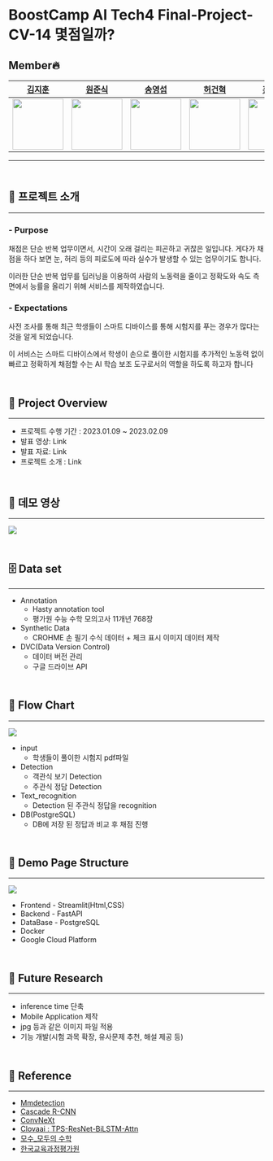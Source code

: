 # BoostCamp AI Tech4 Final-Project-CV-14 몇점일까? 
## Member🔥
| [김지훈](https://github.com/kzh3010) | [원준식](https://github.com/JSJSWON) | [송영섭](https://github.com/gih0109) | [허건혁](https://github.com/GeonHyeock) | [홍주영](https://github.com/archemist-hong) |
| :-: | :-: | :-: | :-: | :-: |
| <img src="https://avatars.githubusercontent.com/kzh3010" width="100"> | <img src="https://avatars.githubusercontent.com/JSJSWON" width="100"> | <img src="https://avatars.githubusercontent.com/gih0109" width="100"> | <img src="https://avatars.githubusercontent.com/GeonHyeock" width="100"> | <img src="https://avatars.githubusercontent.com/archemist-hong" width="100"> |
***


## <br/>💯 프로젝트 소개
***
### - Purpose
채점은 단순 반복 업무이면서, 시간이 오래 걸리는 피곤하고 귀찮은 일입니다. 게다가 채점을 하다 보면 눈, 허리 등의 피로도에 따라 실수가 발생할 수 있는 업무이기도 합니다. 

이러한 단순 반복 업무를 딥러닝을 이용하여 사람의 노동력을 줄이고 정확도와 속도 측면에서 능률을 올리기 위해 서비스를 제작하였습니다. 

### - Expectations
사전 조사를 통해 최근 학생들이 스마트 디바이스를 통해 시험지를 푸는 경우가 많다는 것을 알게 되었습니다. 

이 서비스는 스마트 디바이스에서 학생이 손으로 풀이한 시험지를 추가적인 노동력 없이 빠르고 정확하게 채점할 수는 AI 학습 보조 도구로서의 역할을 하도록 하고자 합니다



## <br/>📑 Project Overview
***
- 프로젝트 수행 기간 : 2023.01.09 ~ 2023.02.09
- 발표 영상: Link
- 발표 자료: Link
- 프로젝트 소개 : Link

## <br/>🎥 데모 영상
***
<img src="https://user-images.githubusercontent.com/40621526/217222547-6c99e748-7ebb-46df-a037-c2e3d38271e9.gif">

## <br/>🗄️ Data set
*** 
- Annotation
    - Hasty annotation tool
    - 평가원 수능 수학 모의고사 11개년 768장
- Synthetic Data 
    - CROHME 손 필기 수식 데이터 + 체크 표시 이미지 데이터 제작
- DVC(Data Version Control)
    - 데이터 버전 관리
    - 구글 드라이브 API 

## <br/>🧤 Flow Chart
***
<img src="/opt/ml/input/Readme-image/model_pipline.jpg" >

- input 
    - 학생들이 풀이한 시험지 pdf파일
- Detection 
    - 객관식 보기 Detection
    - 주관식 정담 Detection
- Text_recognition
    - Detection 된 주관식 정답을 recognition
- DB(PostgreSQL)
    - DB에 저장 된 정답과 비교 후 채점 진행
## <br/>🚩 Demo Page Structure
***
<img src="/opt/ml/input/Readme-image/serving_img.jpg" >

- Frontend - Streamlit(Html,CSS)
- Backend - FastAPI 
- DataBase - PostgreSQL
- Docker
- Google Cloud Platform


## <br/>🔎 Future Research
***
- inference time 단축
- Mobile Application 제작
- jpg 등과 같은 이미지 파일 적용
- 기능 개발(시험 과목 확장, 유사문제 추천, 해설 제공 등)

## <br/>📜 Reference
***
- [Mmdetection](https://github.com/open-mmlab/mmdetection)
- [Cascade R-CNN](https://arxiv.org/abs/1712.00726)
- [ConvNeXt](https://github.com/facebookresearch/ConvNeXt)
- [Clovaai : TPS-ResNet-BiLSTM-Attn](https://github.com/clovaai/deep-text-recognition-benchmark)
- [모수_모두의 수학](https://blog.naver.com/math4x/222574149191)
- [한국교육과정평가원](https://www.suneung.re.kr/boardCnts/list.do?boardID=1500234&m=0403&s=suneung&searchStr=)